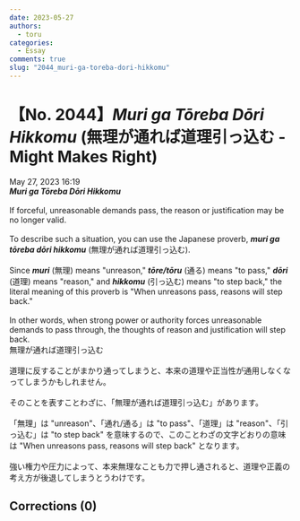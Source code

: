 ```yaml
---
date: 2023-05-27
authors:
  - toru
categories:
  - Essay
comments: true
slug: "2044_muri-ga-toreba-dori-hikkomu"
---
```


# 【No. 2044】<strong><em>Muri ga Tōreba Dōri Hikkomu</em></strong> (無理が通れば道理引っ込む - Might Makes Right)
<div class="date">May 27, 2023 16:19</div>
<div id="post"><div id="body_show_ori">
<strong><em>Muri ga Tōreba Dōri Hikkomu</em></strong><br/><br/>If forceful, unreasonable demands pass, the reason or justification may be no longer valid.<br/><br/>To describe such a situation, you can use the Japanese proverb, <strong><em>muri ga tōreba dōri hikkomu</em></strong> (無理が通れば道理引っ込む).<br/><br/>Since <strong><em>muri</em></strong> (無理) means "unreason," <strong><em>tōre/tōru</em></strong> (通る) means "to pass," <strong><em>dōri</em></strong> (道理) means "reason," and <strong><em>hikkomu</em></strong> (引っ込む) means "to step back," the literal meaning of this proverb is "When unreasons pass, reasons will step back."<br/><br/>In other words, when strong power or authority forces unreasonable demands to pass through, the thoughts of reason and justification will step back.
</div></div>

<!-- more -->

<div id="post_ja"><div id="body_show_mo">
無理が通れば道理引っ込む <br/><br/>道理に反することがまかり通ってしまうと、本来の道理や正当性が通用しなくなってしまうかもしれません。<br/><br/>そのことを表すことわざに、「無理が通れば道理引っ込む」があります。<br/><br/>「無理」は "unreason"、「通れ/通る」は "to pass"、「道理」は "reason"、「引っ込む」は "to step back" を意味するので、このことわざの文字どおりの意味は "When unreasons pass, reasons will step back" となります。<br/><br/>強い権力や圧力によって、本来無理なことも力で押し通されると、道理や正義の考え方が後退してしまうとうわけです。
</div></div>

## Corrections (0)
